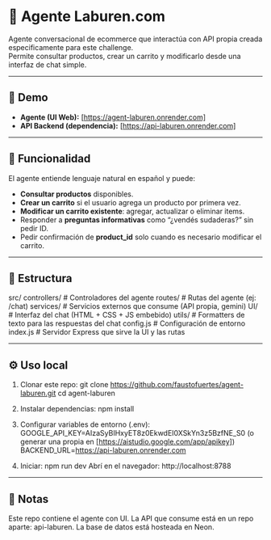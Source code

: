 # 🤖 Agente Laburen.com
Agente conversacional de ecommerce que interactúa con API propia creada especificamente para este challenge.  
Permite consultar productos, crear un carrito y modificarlo desde una interfaz de chat simple.

---

## 🚀 Demo
- **Agente (UI Web):** [https://agent-laburen.onrender.com]
- **API Backend (dependencia):** [https://api-laburen.onrender.com]

---

## 🧩 Funcionalidad
El agente entiende lenguaje natural en español y puede:

- **Consultar productos** disponibles.  
- **Crear un carrito** si el usuario agrega un producto por primera vez.  
- **Modificar un carrito existente**: agregar, actualizar o eliminar items.  
- Responder a **preguntas informativas** como “¿vendés sudaderas?” sin pedir ID.  
- Pedir confirmación de **product_id** solo cuando es necesario modificar el carrito.  

---

## 📂 Estructura
src/
    controllers/ # Controladores del agente
    routes/      # Rutas del agente (ej: /chat)
    services/    # Servicios externos que consume (API propia, gemini)
    UI/          # Interfaz del chat (HTML + CSS + JS embebido)
    utils/       # Formatters de texto para las respuestas del chat
    config.js    # Configuración de entorno
    index.js     # Servidor Express que sirve la UI y las rutas


---

## ⚙️ Uso local
1. Clonar este repo:
   git clone https://github.com/faustofuertes/agent-laburen.git
   cd agent-laburen

2. Instalar dependencias:
   npm install

3. Configurar variables de entorno (.env):
  GOOGLE_API_KEY=AIzaSyBIHxyET8z0EkwdEI0XSkYn3z5BzfNE_S0 
  (o generar una propia en [https://aistudio.google.com/app/apikey])
  BACKEND_URL=https://api-laburen.onrender.com

4. Iniciar:
   npm run dev
   Abrí en el navegador: http://localhost:8788

---

## 📝 Notas
Este repo contiene el agente con UI.
La API que consume está en un repo aparte: api-laburen.
La base de datos está hosteada en Neon.